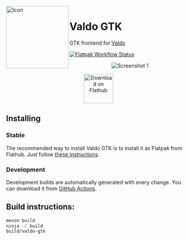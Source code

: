 <img align="left" alt="Icon" src="https://raw.githubusercontent.com/pervoj/valdo-gtk/master/data/icons/hicolor/scalable/apps/cz.pervoj.valdo-gtk.svg" height="170px">

# Valdo GTK

GTK frontend for [Valdo](https://github.com/Prince781/valdo)

[![Flatpak Workflow Status](https://img.shields.io/github/workflow/status/pervoj/valdo-gtk/Flatpak)](https://github.com/pervoj/valdo-gtk/actions?query=workflow:Flatpak)

<p align="center"><img alt="Screenshot 1" src="https://raw.githubusercontent.com/pervoj/valdo-gtk/master/data/images/screenshot1.png"></p>

<p align="center"><a href="https://flathub.org/apps/details/cz.pervoj.valdo-gtk"><img height="80px" alt="Download on Flathub" src="https://flathub.org/assets/badges/flathub-badge-en.svg"></a></p>

## Installing

### Stable

The recommended way to install Valdo GTK is to install it as Flatpak from Flathub. Just follow [these instructions](https://flathub.org/apps/details/cz.pervoj.valdo-gtk).

### Development

Development builds are automatically generated with every change. You can download it from [GitHub Actions](https://github.com/pervoj/valdo-gtk/actions).

## Build instructions:

```sh
meson build
ninja -C build
build/valdo-gtk
```
